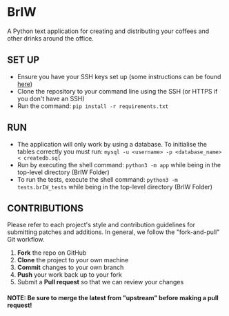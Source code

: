 # BrIW
A Python text application for creating and distributing your coffees and other drinks around the office.

## SET UP
- Ensure you have your SSH keys set up 
(some instructions can be found [here](https://www.digitalocean.com/community/tutorials/how-to-set-up-ssh-keys--2))
- Clone the repository to your command line using the SSH (or HTTPS if you don't have an SSH)
- Run the command: ```pip install -r requirements.txt```
	
## RUN
- The application will only work by using a database. To initialise the tables correctly you must run:
```mysql -u <username> -p <database_name> < createdb.sql```
- Run by executing the shell command: ```python3 -m app``` while being in the top-level directory (BrIW Folder)
- To run the tests, execute the shell command: ```python3 -m tests.brIW_tests``` while being in the top-level directory (BrIW Folder)

## CONTRIBUTIONS
Please refer to each project's style and contribution guidelines for submitting patches and additions. In general, we follow the "fork-and-pull" Git workflow.

 1. **Fork** the repo on GitHub
 2. **Clone** the project to your own machine
 3. **Commit** changes to your own branch
 4. **Push** your work back up to your fork
 5. Submit a **Pull request** so that we can review your changes

#### NOTE: Be sure to merge the latest from "upstream" before making a pull request! 
